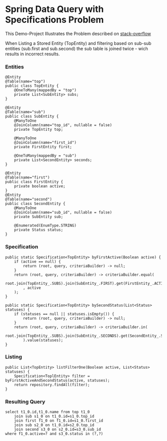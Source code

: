 # Spring Data Query with Specifications Problem

This Demo-Project Illustrates the Problem described on [stack-overflow](https://stackoverflow.com/questions/77309162/spring-data-query-with-specifications-prevent-multiple-joins-on-and)

When Listing a Stored Entity (TopEntity) and filtering based on sub-sub entities
(sub.first and sub.second) the sub table is joined twice - wich results in incorrect results.

### Entities

    @Entity
    @Table(name="top")
    public class TopEntity {
        @OneToMany(mappedBy = "top")
        private List<SubEntity> subs;
    }
    
    @Entity
    @Table(name="sub")
    public class SubEntity {
        @ManyToOne
        @JoinColumn(name="top_id", nullable = false)
        private TopEntity top;
    
        @ManyToOne
        @JoinColumn(name="first_id")
        private FirstEntity first;
        
        @OneToMany(mappedBy = "sub")
        private List<SecondEntity> seconds;
    }
    
    @Entity
    @Table(name="first")
    public class FirstEntity {
        private boolean active;
    }
    @Entity
    @Table(name="second")
    public class SecondEntity {
        @ManyToOne
        @JoinColumn(name="sub_id", nullable = false)
        private SubEntity sub;
    
        @Enumerated(EnumType.STRING)
        private Status status;
    }

### Specification

    public static Specification<TopEntity> byFirstActive(Boolean active) {
        if (active == null) {
            return (root, query, criteriaBuilder) -> null;
        }
        return (root, query, criteriaBuilder) -> criteriaBuilder.equal(   
            root.join(TopEntity_.SUBS).join(SubEntity_.FIRST).get(FirstEntity_.ACTIVE)
            , active
        );
    }
    
    public static Specification<TopEntity> bySecondStatus(List<Status> statuses) {
        if (statuses == null || statuses.isEmpty()) {
            return (root, query, criteriaBuilder) -> null;
        }
        return (root, query, criteriaBuilder) -> criteriaBuilder.in(
            root.join(TopEntity_.SUBS).join(SubEntity_.SECONDS).get(SecondEntity_.STATUS)
            ).value(statuses);
    }

### Listing

    public List<TopEntity> listFilterOne(Boolean active, List<Status> statuses) {
        Specification<ToplEntity> filter = byFirstActiveAndSecondStatus(active, statuses);
        return repository.findAll(filter);
    }

### Resulting Query 

    select t1_0.id,t1_0.name from top t1_0
        join sub s1_0 on t1_0.id=s1_0.top_id
        join first f1_0 on f1_0.id=s1_0.first_id
        join sub s2_0 on t1_0.id=s2_0.top_id
        join second s3_0 on s2_0.id=s3_0.sub_id
    where f1_0.active=? and s3_0.status in (?,?)


